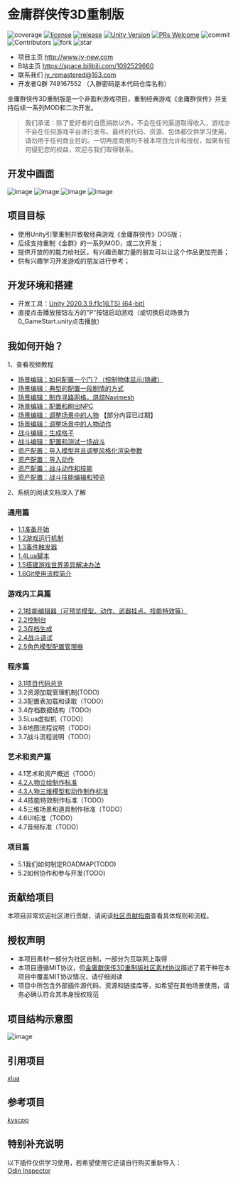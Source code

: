 # 金庸群侠传3D重制版

![coverage](https://img.shields.io/badge/coverage-80%25-yellowgreen)
[![license](https://img.shields.io/badge/license-MIT%2B%E9%87%91%E7%BE%A43D%E9%87%8D%E5%88%B6%E7%89%88%E7%A4%BE%E5%8C%BA%E5%8D%8F%E8%AE%AE-blue)](https://github.com/jynew/jynew/blob/main/LICENSE)
[![release](https://img.shields.io/badge/release-v0.1%20inner-brightgreen)](https://github.com/jynew/jynew/releases)
[![Unity Version](https://img.shields.io/badge/unity-2020.3.9.f1c1-blue)](https://unity.cn/releases/lts/2020) 
[![PRs Welcome](https://img.shields.io/badge/PRs-welcome-blue.svg)](https://github.com/jynew/jynew/pulls) 
![commit](https://img.shields.io/github/last-commit/jynew/jynew)<br>
![Contributors](https://img.shields.io/github/contributors-anon/jynew/jynew) 
![fork](https://img.shields.io/github/forks/jynew/jynew?style=social)
![star](https://img.shields.io/github/stars/jynew/jynew?style=social)




* 项目主页 http://www.jy-new.com
* B站主页 https://space.bilibili.com/1092529660
* 联系我们 jy_remastered@163.com
* 开发者Q群 749167552 （入群密码是本代码仓库名称）

金庸群侠传3D重制版是一个非盈利游戏项目，重制经典游戏《金庸群侠传》并支持后续一系列MOD和二次开发。

> 我们承诺：除了爱好者的自愿捐款以外，不会在任何渠道取得收入，游戏亦不会在任何游戏平台进行发布。最终的代码、资源、包体都仅供学习使用，请勿用于任何商业目的。一切再度商用均不被本项目允许和授权，如果有任何侵犯您的权益，欢迎与我们取得联系。

## 开发中画面

![image](https://user-images.githubusercontent.com/7448857/118384457-aa81f700-b638-11eb-972b-810a88040939.png)
![image](https://user-images.githubusercontent.com/7448857/118384458-b2419b80-b638-11eb-8411-8822289759b4.png)
![image](https://user-images.githubusercontent.com/7448857/118384459-b53c8c00-b638-11eb-8a83-80228747067f.png)
![image](https://user-images.githubusercontent.com/7448857/118384466-b968a980-b638-11eb-89b3-11aec9ee8bd2.png)

## 项目目标

* 使用Unity引擎重制并致敬经典游戏《金庸群侠传》DOS版；
* 后续支持重制《金群》的一系列MOD，或二次开发；
* 提供开放的的能力给社区，有兴趣贡献力量的朋友可以让这个作品更加完善；
* 供有兴趣学习开发游戏的朋友进行参考；

## 开发环境和搭建

* 开发工具：[Unity 2020.3.9.f1c1(LTS) (64-bit)](https://unity.cn/releases/lts/2020)
* 直接点击播放按钮左方的"P"按钮启动游戏（或切换启动场景为0_GameStart.unity点击播放）

## 我如何开始？

1、查看视频教程

* [场景编辑：如何配置一个门？（控制物体显示/隐藏）](https://www.bilibili.com/video/BV1mz4y117j3?p=1)
* [场景编辑：典型的配置一段剧情的方式](https://www.bilibili.com/video/BV1mz4y117j3?p=2)
* [场景编辑：制作寻路网格，烘焙Navimesh](https://www.bilibili.com/video/BV1mz4y117j3?p=3)
* [场景编辑：配置和刷出NPC](https://www.bilibili.com/video/BV1mz4y117j3?p=4)
* [场景编辑：调整场景中的人物](https://www.bilibili.com/video/BV1mz4y117j3?p=6)  【部分内容已过期】
* [场景编辑：调整场景中的人物动作](https://www.bilibili.com/video/BV1mz4y117j3?p=13)
* [战斗编辑：生成格子](https://www.bilibili.com/video/BV1mz4y117j3?p=7)
* [战斗编辑：配置和测试一场战斗](https://www.bilibili.com/video/BV1mz4y117j3?p=8)
* [资产配置：导入模型并且调整风格化渲染参数](https://www.bilibili.com/video/BV1mz4y117j3?p=5)
* [资产配置：导入动作](https://www.bilibili.com/video/BV1mz4y117j3?p=9)
* [资产配置：战斗动作和技能](https://www.bilibili.com/video/BV1mz4y117j3?p=11)
* [资产配置：战斗技能编辑和预览](https://www.bilibili.com/video/BV1mz4y117j3?p=12)


2、系统的阅读文档深入了解

### 通用篇
* [1.1准备开始](https://github.com/jynew/jynew/wiki/1.1%E5%87%86%E5%A4%87%E5%BC%80%E5%A7%8B)
* [1.2游戏运行机制](https://github.com/jynew/jynew/wiki/1.2%E6%B8%B8%E6%88%8F%E8%BF%90%E8%A1%8C%E6%9C%BA%E5%88%B6)
* [1.3事件触发器](https://github.com/jynew/jynew/wiki/1.3%E4%BA%8B%E4%BB%B6%E8%A7%A6%E5%8F%91%E5%99%A8)
* [1.4Lua脚本](https://github.com/jynew/jynew/wiki/1.4Lua%E8%84%9A%E6%9C%AC)
* [1.5搭建游戏世界差异解决办法](https://github.com/jynew/jynew/wiki/1.5%E6%90%AD%E5%BB%BA%E6%B8%B8%E6%88%8F%E4%B8%96%E7%95%8C%E5%B7%AE%E5%BC%82%E8%A7%A3%E5%86%B3%E5%8A%9E%E6%B3%95)
* [1.6Git使用流程简介](https://github.com/jynew/jynew/wiki/1.6Git%E6%8B%89%E5%8F%96%EF%BC%8C%E6%8F%90%E4%BA%A4%EF%BC%8C%E6%8E%A8%E9%80%81%E6%95%99%E7%A8%8B)

### 游戏内工具篇
* [2.1技能编辑器（可预览模型、动作、武器挂点、技能特效等）](https://github.com/jynew/jynew/wiki/2.1%E6%8A%80%E8%83%BD%E7%BC%96%E8%BE%91%E5%99%A8)
* [2.2控制台](https://github.com/jynew/jynew/wiki/2.2%E6%8E%A7%E5%88%B6%E5%8F%B0)
* [2.3存档生成](https://github.com/jynew/jynew/wiki/2.3%E5%AD%98%E6%A1%A3%E7%94%9F%E6%88%90)
* [2.4战斗调试](https://github.com/jynew/jynew/wiki/2.4%E6%88%98%E6%96%97%E8%B0%83%E8%AF%95)
* [2.5角色模型配置管理器](https://github.com/jynew/jynew/wiki/2.5%E8%A7%92%E8%89%B2%E6%A8%A1%E5%9E%8B%E9%85%8D%E7%BD%AE%E7%AE%A1%E7%90%86%E5%99%A8)

### 程序篇
* [3.1项目代码总览](https://github.com/jynew/jynew/wiki/3.1%E9%A1%B9%E7%9B%AE%E4%BB%A3%E7%A0%81%E6%80%BB%E8%A7%88)
* 3.2资源加载管理机制(TODO)
* 3.3配置表加载和读取（TODO）
* 3.4存档数据结构（TODO）
* 3.5Lua虚拟机（TODO）
* 3.6地图流程说明（TODO）
* 3.7战斗流程说明（TODO）

### 艺术和资产篇
* 4.1艺术和资产概述（TODO）
* [4.2人物立绘制作标准](https://github.com/jynew/jynew/wiki/4.2%E4%BA%BA%E7%89%A9%E7%AB%8B%E7%BB%98%E5%88%B6%E4%BD%9C%E6%A0%87%E5%87%86)
* [4.3人物三维模型和动作制作标准](https://github.com/jynew/jynew/wiki/4.3%E4%BA%BA%E7%89%A9%E5%8A%A8%E4%BD%9C%E5%88%B6%E4%BD%9C%E6%A0%87%E5%87%86)
* 4.4技能特效制作标准（TODO）
* 4.5三维场景和道具制作标准（TODO）
* 4.6UI标准（TODO）
* 4.7音频标准（TODO）

### 项目篇
* 5.1我们如何制定ROADMAP(TODO)
* 5.2如何协作和参与开发(TODO)

## 贡献给项目

本项目非常欢迎社区进行贡献，请阅读[社区贡献指南](https://github.com/jynew/jynew/blob/main/CONTRIBUTING.md)查看具体规则和流程。

## 授权声明

* 本项目素材一部分为社区自制，一部分为互联网上取得
* 本项目遵循MIT协议，但[金庸群侠传3D重制版社区素材协议](https://github.com/jynew/jynew/tree/main/COMMUNITY_LICENSE_FOR_JYX2)描述了若干种在本项目中覆盖MIT协议情况，请仔细阅读
* 项目中所包含外部插件源代码、资源和链接库等，如希望在其他场景使用，请务必确认符合其本身授权规范


## 项目结构示意图

![image](https://user-images.githubusercontent.com/7448857/118384406-5b3bc680-b638-11eb-9186-8888b90bcc35.png)


## 引用项目

[xlua](https://github.com/Tencent/xLua)

## 参考项目

[kyscpp](https://github.com/scarsty/kys-cpp)

## 特别补充说明

以下插件仅供学习使用，若希望使用它还请自行购买重新导入：<br>
[Odin Inspector](https://assetstore.unity.com/packages/tools/utilities/odin-inspector-and-serializer-89041)
